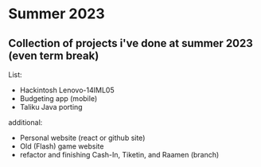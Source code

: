 # Summer 2023
## Collection of projects i've done at summer 2023 (even term break)

List:
- Hackintosh Lenovo-14IML05
- Budgeting app (mobile)
- Taliku Java porting

additional:
- Personal website (react or github site)
- Old (Flash) game website
- refactor and finishing Cash-In, Tiketin, and Raamen (branch)